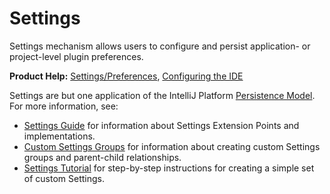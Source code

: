 # Settings

<!-- Copyright 2000-2022 JetBrains s.r.o. and contributors. Use of this source code is governed by the Apache 2.0 license. -->

<link-summary>Settings mechanism allows users to configure and persist application- or project-level plugin preferences.</link-summary>

<tldr>

**Product Help:** [Settings/Preferences](https://www.jetbrains.com/help/idea/settings-preferences-dialog.html), [Configuring the IDE](https://www.jetbrains.com/help/idea/configuring-project-and-ide-settings.html)

</tldr>

Settings are but one application of the IntelliJ Platform [Persistence Model](persistence.md).
For more information, see:
* [Settings Guide](settings_guide.md) for information about Settings Extension Points and implementations.
* [Custom Settings Groups](settings_groups.md) for information about creating custom Settings groups and parent-child relationships.
* [Settings Tutorial](settings_tutorial.md) for step-by-step instructions for creating a simple set of custom Settings.

<include from="snippets.md" element-id="missingContent"/>
